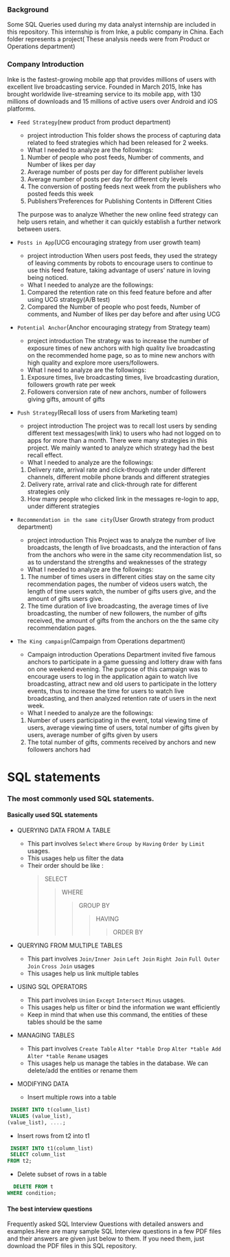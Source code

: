 
### Background
Some SQL Queries used during my data analyst internship are included in this repository. This internship is from Inke, a public company in China. Each folder represents a project( These analysis needs were from Product or Operations department)

### Company Introduction
Inke is the fastest-growing mobile app that provides millions of users with excellent live broadcasting service. 
Founded in March 2015, Inke has brought worldwide live-streaming service to its mobile app, 
with 130 millions of downloads and 15 millions of active users over Android and iOS platforms.

 * `Feed Strategy`(new product from product department)
   * project introduction
     This folder shows the process of capturing data related to feed strategies which had been released for 2 weeks.
   * What I needed to analyze are the followings:
    1. Number of people who post feeds, Number of comments, and Number of likes per day
    2. Average number of posts per day for different publisher levels
    3. Average number of posts per day for different city levels
    4. The conversion of posting feeds next week from the publishers who posted feeds this week
    5. Publishers'Preferences for Publishing Contents in Different Cities
    
    The purpose was to analyze Whether the new online feed strategy can help users retain, 
    and whether it can quickly establish a further network between users. 

* `Posts in App`(UCG encouraging strategy from user growth team)
   * project introduction
     When users post feeds, they used the strategy of leaving comments by robots to encourage users to continue to use this feed feature, taking advantage of users' nature in loving being noticed.
   * What I needed to analyze are the followings:
    1. Compared the retention rate on this feed feature before and after using UCG strategy(A/B test) 
    2. Compared the Number of people who post feeds, Number of comments, and Number of likes per day before and after using UCG
    
* `Potential Anchor`(Anchor encouraging strategy from Strategy team)
   * project introduction
     The strategy was to increase the number of exposure times of new anchors with high quality live broadcasting on the recommended home page, so as to mine new anchors with high quality and explore more users/followers.
   * What I need to analyze are the followings:
    1. Exposure times, live broadcasting times, live broadcasting duration, followers growth rate per week
    2. Followers conversion rate of new anchors, number of followers giving gifts, amount of gifts
    
* `Push Strategy`(Recall loss of users from Marketing team)
   * project introduction
     The project was to recall lost users by sending different text messages(with link) to users who had not logged on to apps for more than a month. There were many strategies in this project. We mainly wanted to analyze which strategy had the best recall effect.
   * What I needed to analyze are the followings:
    1. Delivery rate, arrival rate and click-through rate under different channels, different mobile phone brands and different strategies
    2. Delivery rate, arrival rate and click-through rate for different strategies only
    3. How many people who clicked link in the messages re-login to app, under different strategies 
    
* `Recommendation in the same city`(User Growth strategy from product department)
   * project introduction
     This Project was to analyze the number of live broadcasts, the length of live broadcasts, and the interaction of fans from the anchors who were in the same city recommendation list, so as to understand the strengths and weaknesses of the strategy
   * What I needed to analyze are the followings:
    1. The number of times users in different cities stay on the same city recommendation pages, the number of videos users watch, the length of time users watch, the number of gifts users give, and the amount of gifts users give.
    2. The time duration of live broadcasting, the average times of live broadcasting, the number of new followers, the number of gifts received, the amount of gifts from the anchors on the the same city recommendation pages.

* `The King campaign`(Campaign from Operations department)
   * Campaign introduction
     Operations Department invited five famous anchors to participate in a game guessing and lottery draw with fans on one weekend evening. The purpose of this campaign was to encourage users to log in the application again to watch live broadcasting, attract new and old users to participate in the lottery events, thus to increase the time for users to watch live broadcasting, and then analyzed retention rate of users in the next week.
   * What I needed to analyze are the followings:
    1. Number of users participating in the event, total viewing time of users, average viewing time of users, total number of gifts given by users, average number of gifts given by users
    2. The total number of gifts, comments received by anchors and new followers anchors had


SQL statements
===
### The most commonly used SQL statements.

#### Basically used SQL statements
* QUERYING DATA FROM A TABLE
  * This part involves `Select` `Where` `Group by` `Having` `Order by` `Limit` usages.
  * This usages help us filter the data
  * Their order should be like :
    >SELECT
    >>WHERE
    >>>GROUP BY 
    >>>> HAVING
    >>>>> ORDER BY

* QUERYING FROM MULTIPLE TABLES
  * This part involves `Join/Inner Join` `Left Join` `Right Join` `Full Outer Join` `Cross Join` usages
  * This usages help us link multiple tables

* USING SQL OPERATORS
  * This part involves `Union` `Except` `Intersect` `Minus` usages.
  * This usages help us filter or bind the information we want efficiently
  * Keep in mind that when use this command, the entities of these tables should be the same

* MANAGING TABLES
  * This part involves `Create Table` `Alter *table Drop` `Alter *table Add` `Alter *table Rename` usages
  * This usages help us manage the tables in the database. We can delete/add the entities or rename them

*  MODIFYING DATA
    * Insert multiple rows into a table
``` SQL
 INSERT INTO t(column_list) 
 VALUES (value_list),
(value_list), ....;
```
   * Insert rows from t2 into t1
``` SQL
 INSERT INTO t1(column_list) 
 SELECT column_list
FROM t2;
```
   * Delete subset of rows in a table
``` SQL
  DELETE FROM t
WHERE condition;
```
#### The best interview questions
Frequently asked SQL Interview Questions with detailed answers and examples.Here are many sample SQL Interview questions in a few PDF files and their answers are given just below to them. If you need them, just download the PDF files in this SQL repository.
